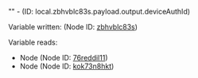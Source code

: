 "" - (ID: local.zbhvblc83s.payload.output.deviceAuthId)

Variable written:
 (Node ID: [zbhvblc83s](../nodes/zbhvblc83s.md))

Variable reads:
* Node (Node ID: [76reddil11](../nodes/76reddil11.md))
* Node (Node ID: [kok73n8hkt](../nodes/kok73n8hkt.md))
